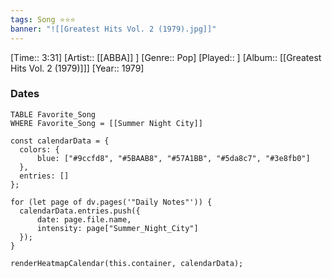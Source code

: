 ```yaml
---
tags: Song ⭐⭐⭐ 
banner: "![[Greatest Hits Vol. 2 (1979).jpg]]"
---
```

[Time:: 3:31]
[Artist:: [[ABBA]] ]
[Genre:: Pop]
[Played:: ]
[Album:: [[Greatest Hits Vol. 2 (1979)]]]
[Year:: 1979]
### Dates
````dataview
TABLE Favorite_Song
WHERE Favorite_Song = [[Summer Night City]]
````
  ```dataviewjs
const calendarData = { 
	colors: { 
		blue: ["#9ccfd8", "#5BAAB8", "#57A1BB", "#5da8c7", "#3e8fb0"] 
	}, 
	entries: [] 
}; 

for (let page of dv.pages('"Daily Notes"')) { 
	calendarData.entries.push({ 
		date: page.file.name, 
		intensity: page["Summer_Night_City"]
	}); 
} 

renderHeatmapCalendar(this.container, calendarData);
```
